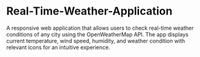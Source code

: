 # Real-Time-Weather-Application
A responsive web application that allows users to check real-time weather conditions of any city using the OpenWeatherMap API. The app displays current temperature, wind speed, humidity, and weather condition with relevant icons for an intuitive experience.

